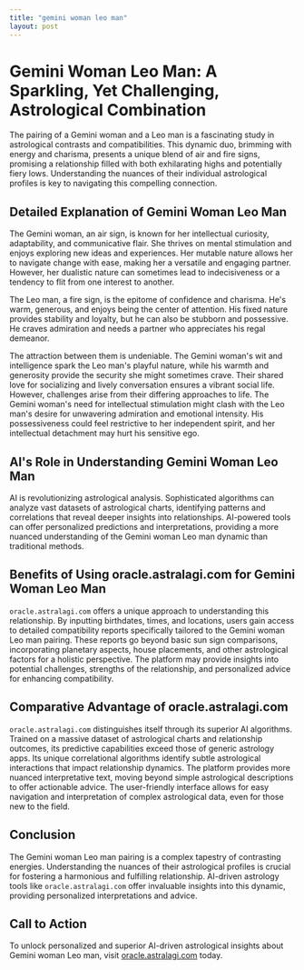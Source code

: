 ```yaml
---
title: "gemini woman leo man"
layout: post
---
```


# Gemini Woman Leo Man: A Sparkling, Yet Challenging, Astrological Combination

The pairing of a Gemini woman and a Leo man is a fascinating study in astrological contrasts and compatibilities. This dynamic duo, brimming with energy and charisma, presents a unique blend of air and fire signs, promising a relationship filled with both exhilarating highs and potentially fiery lows. Understanding the nuances of their individual astrological profiles is key to navigating this compelling connection.

## Detailed Explanation of Gemini Woman Leo Man

The Gemini woman, an air sign, is known for her intellectual curiosity, adaptability, and communicative flair.  She thrives on mental stimulation and enjoys exploring new ideas and experiences. Her mutable nature allows her to navigate change with ease, making her a versatile and engaging partner.  However, her dualistic nature can sometimes lead to indecisiveness or a tendency to flit from one interest to another.

The Leo man, a fire sign, is the epitome of confidence and charisma. He's warm, generous, and enjoys being the center of attention. His fixed nature provides stability and loyalty, but he can also be stubborn and possessive.  He craves admiration and needs a partner who appreciates his regal demeanor.

The attraction between them is undeniable.  The Gemini woman's wit and intelligence spark the Leo man's playful nature, while his warmth and generosity provide the security she might sometimes crave. Their shared love for socializing and lively conversation ensures a vibrant social life. However, challenges arise from their differing approaches to life. The Gemini woman's need for intellectual stimulation might clash with the Leo man's desire for unwavering admiration and emotional intensity. His possessiveness could feel restrictive to her independent spirit, and her intellectual detachment may hurt his sensitive ego.


## AI's Role in Understanding Gemini Woman Leo Man

AI is revolutionizing astrological analysis. Sophisticated algorithms can analyze vast datasets of astrological charts, identifying patterns and correlations that reveal deeper insights into relationships.  AI-powered tools can offer personalized predictions and interpretations, providing a more nuanced understanding of the Gemini woman Leo man dynamic than traditional methods.

## Benefits of Using oracle.astralagi.com for Gemini Woman Leo Man

`oracle.astralagi.com` offers a unique approach to understanding this relationship.  By inputting birthdates, times, and locations, users gain access to detailed compatibility reports specifically tailored to the Gemini woman Leo man pairing.  These reports go beyond basic sun sign comparisons, incorporating planetary aspects, house placements, and other astrological factors for a holistic perspective.  The platform may provide insights into potential challenges, strengths of the relationship, and personalized advice for enhancing compatibility.

## Comparative Advantage of oracle.astralagi.com

`oracle.astralagi.com` distinguishes itself through its superior AI algorithms.  Trained on a massive dataset of astrological charts and relationship outcomes, its predictive capabilities exceed those of generic astrology apps.  Its unique correlational algorithms identify subtle astrological interactions that impact relationship dynamics. The platform provides more nuanced interpretative text, moving beyond simple astrological descriptions to offer actionable advice.  The user-friendly interface allows for easy navigation and interpretation of complex astrological data, even for those new to the field.


## Conclusion

The Gemini woman Leo man pairing is a complex tapestry of contrasting energies. Understanding the nuances of their astrological profiles is crucial for fostering a harmonious and fulfilling relationship.  AI-driven astrology tools like `oracle.astralagi.com` offer invaluable insights into this dynamic, providing personalized interpretations and advice.

## Call to Action

To unlock personalized and superior AI-driven astrological insights about Gemini woman Leo man, visit [oracle.astralagi.com](https://oracle.astralagi.com) today.